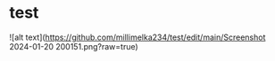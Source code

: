 # test
![alt text](https://github.com/millimelka234/test/edit/main/Screenshot 2024-01-20 200151.png?raw=true)
